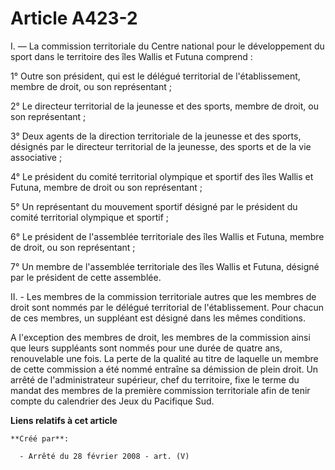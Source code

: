 # Article A423-2

I. ― La commission territoriale du Centre national pour le développement du sport dans le territoire des îles Wallis et
Futuna comprend :

1° Outre son président, qui est le délégué territorial de l'établissement, membre de droit, ou son représentant ;

2° Le directeur territorial de la jeunesse et des sports, membre de droit, ou son représentant ;

3° Deux agents de la direction territoriale de la jeunesse et des sports, désignés par le directeur territorial de la
jeunesse, des sports et de la vie associative ;

4° Le président du comité territorial olympique et sportif des îles Wallis et Futuna, membre de droit ou son représentant ;

5° Un représentant du mouvement sportif désigné par le président du comité territorial olympique et sportif ;

6° Le président de l'assemblée territoriale des îles Wallis et Futuna, membre de droit, ou son représentant ;

7° Un membre de l'assemblée territoriale des îles Wallis et Futuna, désigné par le président de cette assemblée.

II. - Les membres de la commission territoriale autres que les membres de droit sont nommés par le délégué territorial de
l'établissement. Pour chacun de ces membres, un suppléant est désigné dans les mêmes conditions.

A l'exception des membres de droit, les membres de la commission ainsi que leurs suppléants sont nommés pour une durée de
quatre ans, renouvelable une fois. La perte de la qualité au titre de laquelle un membre de cette commission a été nommé
entraîne sa démission de plein droit. Un arrêté de l'administrateur supérieur, chef du territoire, fixe le terme du mandat
des membres de la première commission territoriale afin de tenir compte du calendrier des Jeux du Pacifique Sud.

**Liens relatifs à cet article**

	**Créé par**:

	  - Arrêté du 28 février 2008 - art. (V)
